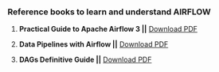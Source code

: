 ### Reference books to learn and understand AIRFLOW

1. **Practical Guide to Apache Airflow 3 ||** [Download PDF](airflow3.pdf)

2. **Data Pipelines with Airflow ||** [Download PDF](datapipelineswithairflow.pdf)

3. **DAGs Definitive Guide ||** [Download PDF](dags-definitive-guide.pdf)
